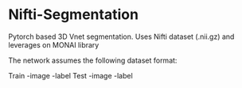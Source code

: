 # Nifti-Segmentation
Pytorch based 3D Vnet segmentation. Uses Nifti dataset (.nii.gz) and leverages on MONAI library

The network assumes the following dataset format:

Train 
  -image
  -label
Test 
  -image
  -label
